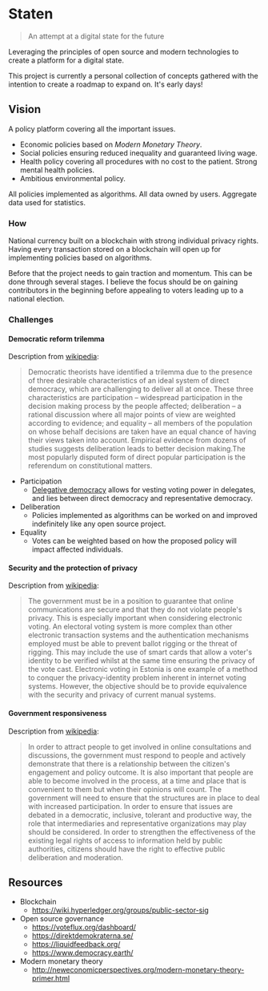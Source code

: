 # Staten
> An attempt at a digital state for the future

Leveraging the principles of open source and modern technologies to create a platform for a digital state. 

This project is currently a personal collection of concepts gathered with the intention to create a roadmap to expand on. It's early days!

## Vision

A policy platform covering all the important issues.
 
 - Economic policies based on *Modern Monetary Theory*.
 - Social policies ensuring reduced inequality and guaranteed living wage.
 - Health policy covering all procedures with no cost to the patient. Strong mental health policies.
 - Ambitious environmental policy.
 
All policies implemented as algorithms. All data owned by users. Aggregate data used for statistics.

### How
 
National currency built on a blockchain with strong individual privacy rights. Having every transaction stored on a blockchain will open up for implementing policies based on algorithms.

Before that the project needs to gain traction and momentum. This can be done through several stages. I believe the focus should be on gaining contributors in the beginning before appealing to voters leading up to a national election. 

### Challenges

#### Democratic reform trilemma

Description from [wikipedia](https://en.wikipedia.org/wiki/Direct_democracy#Democratic_reform_trilemma):
> Democratic theorists have identified a trilemma due to the presence of three desirable characteristics of an ideal system of direct democracy, which are challenging to deliver all at once. These three characteristics are participation – widespread participation in the decision making process by the people affected; deliberation – a rational discussion where all major points of view are weighted according to evidence; and equality – all members of the population on whose behalf decisions are taken have an equal chance of having their views taken into account. Empirical evidence from dozens of studies suggests deliberation leads to better decision making.The most popularly disputed form of direct popular participation is the referendum on constitutional matters.

- Participation
  - [Delegative democracy](https://en.wikipedia.org/wiki/Delegative_democracy) allows for vesting voting power in delegates, and lies between direct democracy and representative democracy.
- Deliberation
  - Policies implemented as algorithms can be worked on and improved indefinitely like any open source project. 
- Equality
  - Votes can be weighted based on how the proposed policy will impact affected individuals.

#### Security and the protection of privacy

Description from [wikipedia](https://en.wikipedia.org/wiki/E-democracy#Security_and_the_protection_of_privacy):
> The government must be in a position to guarantee that online communications are secure and that they do not violate people's privacy. This is especially important when considering electronic voting. An electoral voting system is more complex than other electronic transaction systems and the authentication mechanisms employed must be able to prevent ballot rigging or the threat of rigging. This may include the use of smart cards that allow a voter's identity to be verified whilst at the same time ensuring the privacy of the vote cast. Electronic voting in Estonia is one example of a method to conquer the privacy-identity problem inherent in internet voting systems. However, the objective should be to provide equivalence with the security and privacy of current manual systems.

#### Government responsiveness

Description from [wikipedia](https://en.wikipedia.org/wiki/E-democracy#Government_responsiveness):
> In order to attract people to get involved in online consultations and discussions, the government must respond to people and actively demonstrate that there is a relationship between the citizen's engagement and policy outcome. It is also important that people are able to become involved in the process, at a time and place that is convenient to them but when their opinions will count. The government will need to ensure that the structures are in place to deal with increased participation.
> In order to ensure that issues are debated in a democratic, inclusive, tolerant and productive way, the role that intermediaries and representative organizations may play should be considered. In order to strengthen the effectiveness of the existing legal rights of access to information held by public authorities, citizens should have the right to effective public deliberation and moderation.

## Resources

- Blockchain
   - https://wiki.hyperledger.org/groups/public-sector-sig
- Open source governance
   - https://voteflux.org/dashboard/
   - https://direktdemokraterna.se/
   - https://liquidfeedback.org/
   - https://www.democracy.earth/
- Modern monetary theory
   - http://neweconomicperspectives.org/modern-monetary-theory-primer.html
